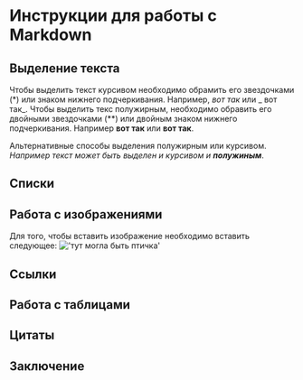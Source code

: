 # Инструкции для работы с Markdown
## Выделение текста
Чтобы выделить текст курсивом  необходимо обрамить его звездочками (*) или знаком нижнего подчеркивания. Например, *вот так* или _ вот так_.
Чтобы выделить текс полужирным, необходимо обравить его двойными звездочками (**) или двойным знаком нижнего подчеркивания. Например **вот так** или __вот так__.

Альтернативные способы выделения полужирным или курсивом. _Например текст может быть выделен и курсивом и **полужиным**_. 
## Списки
## Работа с изображениями
Для того, чтобы вставить изображение необходимо вставить следующее: !['тут могла быть птичка'](bird.jpg)
## Ссылки
## Работа с таблицами
## Цитаты
## Заключение
